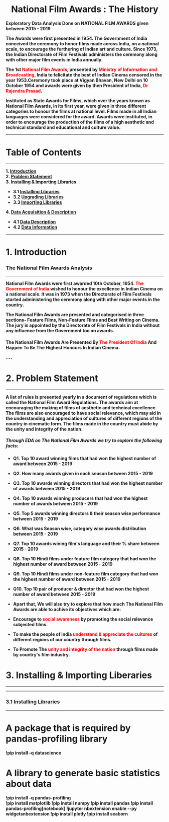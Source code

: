 # <center><b>**National Film Awards : The History**<b></center>
Exploratory Data Analysis Done on NATIONAL FILM AWARDS given between 2015 - 2019
    
  
The Awards were first presented in 1954. The **Government of India** conceived the ceremony to honor films made across India, on a national scale, to encourage the furthering of Indian art and culture. Since 1973, the Indian Directorate of Film Festivals administers the ceremony along with other major film events in India annually.    

The 1st <font color="red">**National Film Awards**</font>, presented by <font color="red">**Ministry of Information and Broadcasting**</font>, India to felicitate the best of Indian Cinema censored in the year 1953.Ceremony took place at Vigyan Bhavan, New Delhi on 10 October 1954 and awards were given by then President of India, <font color="red">**Dr Rajendra Prasad**</font>.

Instituted as State Awards for Films, which over the years known as National Film Awards, in its first year, were given in three different categories to honour the films at national level. Films made in all Indian languages were considered for the award. Awards were instituted, in order to encourage the production of the films of a high aesthetic and technical standard and educational and culture value.
    
---
# **Table of Contents**
---

**1.** [**Introduction**](#Section1)<br>
**2.** [**Problem Statement**](#Section2)<br>
**3.** [**Installing & Importing Libraries**](#Section3)<br>
  - **3.1** [**Installing Libraries**](#Section31)
  - **3.2** [**Upgrading Libraries**](#Section32)
  - **3.3** [**Importing Libraries**](#Section33)

**4.** [**Data Acquisition & Description**](#Section4)<br>
  - **4.1** [**Data Description**](#Section41)
  - **4.2** [**Data Information**](#Section42) 
  
  ---
<a name = Section1></a>

# 1. Introduction

### The National Film Awards Analysis

---

National Film Awards were first awarded 10th October, 1954. <font color="red">**The Government of India**</font> wished to honour the excellence in Indian Cinema on a national scale. It was in 1973 when the Directorate of Film Festivals started administering the ceremony along with other major events in the country. 


The National Film Awards are presented and categorised in three sections- Feature Films, Non-Feature Films and Best Writing on Cinema. The jury is appointed by the Directorate of Film Festivals in India without any influence from the Government too on awards.


#### The National Film Awards Are Presented By <font color="red">**The President Of India**</font> And Happen To Be The Highest Honours In Indian Cinema.

    
    ---
<a name = Section2></a>
# 2. Problem Statement
---

**A list of rules is presented yearly in a document of regulations which is called the National Film Award Regulations.
The awards aim at encouraging the making of films of aesthetic and technical excellence. The films are also encouraged to have social relevance, which may aid in the understanding and appreciation of cultures of different regions of the country in cinematic form. The films made in the country must abide by the unity and integrity of the nation.** 


##### Through EDA on **The National Film Awards** we try to explore the following facts: 
- Q1. Top 10 award winning films that had won the highest number of award between 2015 - 2019
- Q2. How many awards given in each season between 2015 - 2019
- Q3. Top 10 awards winning directors that had won the highest number of awards between 2015 - 2019
- Q4. Top 10 awards winning producers that had won the highest number of awards between 2015 - 2019
- Q5. Top 5 awards winning directors & their season wise performance between 2015 - 2019
- Q6. What was Season wise, category wise awards distribution between 2015 - 2019
- Q7. Top 10 awards wining film's language and their % share between 2015 - 2019
- Q8. Top 10 Hindi films under feature film category that had won the highest number of award between 2015 - 2019
- Q9. Top 10 Hindi films under non-feature film category that had won the highest number of award between 2015 - 2019 
- Q10. Top 10 pair of producer & director that had won the highest number of award between 2015 - 2019


- Apart that, We will also try to explore that how much **The National Film Awards** are able to achive its **objectives** which are:
 - Encourage to <font color="red">**social awareness**</font> by promoting the social relevance subjected films.
 - To make the people of india <font color="red">**understand & appreciate the cultures**</font> of different regions of our country through films.
 - To Promote The <font color="red">**unity and integrity of the nation**</font> through films made by country's film industry.

<a name = Section3></a>
---
# 3. Installing & Importing Liberaries
---

---
<a name = Section31></a>
### **3.1 Installing Libraries**
---
    
# A package that is required by pandas-profiling library
!pip install -q datascience

# A library to generate basic statistics about data
!pip install -q pandas-profiling                                    
!pip install matplotlib
!pip install numpy
!pip install pandas
!pip install pandas-profiling[notebook]
!jupyter nbextension enable --py widgetsnbextension
!pip install plotly
!pip install seaborn    
    

